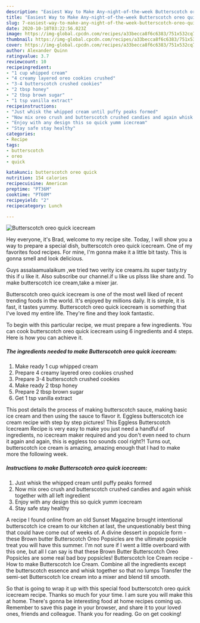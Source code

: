 ```yaml
---
description: "Easiest Way to Make Any-night-of-the-week Butterscotch oreo quick icecream"
title: "Easiest Way to Make Any-night-of-the-week Butterscotch oreo quick icecream"
slug: 7-easiest-way-to-make-any-night-of-the-week-butterscotch-oreo-quick-icecream
date: 2020-10-18T03:22:56.023Z
image: https://img-global.cpcdn.com/recipes/a33becca8f6c6383/751x532cq70/butterscotch-oreo-quick-icecream-recipe-main-photo.jpg
thumbnail: https://img-global.cpcdn.com/recipes/a33becca8f6c6383/751x532cq70/butterscotch-oreo-quick-icecream-recipe-main-photo.jpg
cover: https://img-global.cpcdn.com/recipes/a33becca8f6c6383/751x532cq70/butterscotch-oreo-quick-icecream-recipe-main-photo.jpg
author: Alexander Quinn
ratingvalue: 3.7
reviewcount: 10
recipeingredient:
- "1 cup whipped cream"
- "4 creamy layered oreo cookies crushed"
- "3-4 butterscotch crushed cookies"
- "2 tbsp honey"
- "2 tbsp brown sugar"
- "1 tsp vanilla extract"
recipeinstructions:
- "Just whisk the whipped cream until puffy peaks formed"
- "Now mix oreo crush and butterscotch crushed candies and again whisk together with all left ingredient"
- "Enjoy with any design this so quick yumm icecream"
- "Stay safe stay healthy"
categories:
- Recipe
tags:
- butterscotch
- oreo
- quick

katakunci: butterscotch oreo quick 
nutrition: 154 calories
recipecuisine: American
preptime: "PT36M"
cooktime: "PT60M"
recipeyield: "2"
recipecategory: Lunch

---
```



![Butterscotch oreo quick icecream](https://img-global.cpcdn.com/recipes/a33becca8f6c6383/751x532cq70/butterscotch-oreo-quick-icecream-recipe-main-photo.jpg)

Hey everyone, it's Brad, welcome to my recipe site. Today, I will show you a way to prepare a special dish, butterscotch oreo quick icecream. One of my favorites food recipes. For mine, I'm gonna make it a little bit tasty. This is gonna smell and look delicious.

Guys assalaamualaikum ,we tried two verity ice creams.its super tasty.try this if u like it. Also subscribe our channel.if u like us plsss like share and. To make butterscotch ice cream,take a mixer jar.

Butterscotch oreo quick icecream is one of the most well liked of recent trending foods in the world. It's enjoyed by millions daily. It is simple, it is fast, it tastes yummy. Butterscotch oreo quick icecream is something that I've loved my entire life. They're fine and they look fantastic.


To begin with this particular recipe, we must prepare a few ingredients. You can cook butterscotch oreo quick icecream using 6 ingredients and 4 steps. Here is how you can achieve it.

<!--inarticleads1-->

##### The ingredients needed to make Butterscotch oreo quick icecream:

1. Make ready 1 cup whipped cream
1. Prepare 4 creamy layered oreo cookies crushed
1. Prepare 3-4 butterscotch crushed cookies
1. Make ready 2 tbsp honey
1. Prepare 2 tbsp brown sugar
1. Get 1 tsp vanilla extract


This post details the process of making butterscotch sauce, making basic ice cream and then using the sauce to flavor it. Eggless butterscotch ice cream recipe with step by step pictures! This Eggless Butterscotch Icecream Recipe is very easy to make you just need a handful of ingredients, no icecream maker required and you don&#39;t even need to churn it again and again, this is eggless too sounds cool right?! Turns out, butterscotch ice cream is amazing, amazing enough that I had to make more the following week. 

<!--inarticleads2-->

##### Instructions to make Butterscotch oreo quick icecream:

1. Just whisk the whipped cream until puffy peaks formed
1. Now mix oreo crush and butterscotch crushed candies and again whisk together with all left ingredient
1. Enjoy with any design this so quick yumm icecream
1. Stay safe stay healthy


A recipe I found online from an old Sunset Magazine brought intentional butterscotch ice cream to our kitchen at last, the unquestionably best thing that could have come out of weeks of. A divine dessert in popsicle form - these Brown butter Butterscotch Oreo Popsicles are the ultimate popsicle treat you will have this summer. I&#39;m not sure if I went a little overboard with this one, but all I can say is that these Brown Butter Butterscotch Oreo Popsicles are some real bad boy popsicles! Butterscotch Ice Cream recipe - How to make Butterscotch Ice Cream. Combine all the ingredients except the butterscotch essence and whisk together so that no lumps Transfer the semi-set Butterscotch Ice cream into a mixer and blend till smooth. 

So that is going to wrap it up with this special food butterscotch oreo quick icecream recipe. Thanks so much for your time. I am sure you will make this at home. There's gonna be interesting food at home recipes coming up. Remember to save this page in your browser, and share it to your loved ones, friends and colleague. Thank you for reading. Go on get cooking!
